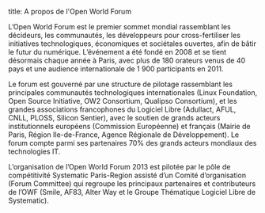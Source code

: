 title: A propos de l'Open World Forum

L’Open World Forum est le premier sommet mondial rassemblant les décideurs, les communautés, les développeurs pour cross-fertiliser les initiatives technologiques, économiques et sociétales ouvertes, afin de bâtir le futur du numérique. L’événement a été fondé en 2008 et se tient désormais chaque année à Paris, avec plus de 180 orateurs venus de 40 pays et une audience internationale de 1 900 participants en 2011.

Le forum est gouverné par une structure de pilotage rassemblant les principales communautés technologiques internationales (Linux Foundation, Open Source Initiative, OW2 Consortium, Qualipso Consortium), et les grandes associations francophones du Logiciel Libre (Adullact, AFUL, CNLL, PLOSS, Silicon Sentier), avec le soutien de grands acteurs institutionnels européens (Commission Européenne) et français (Mairie de Paris, Région Ile-de-France, Agence Régionale de Développement). Le forum compte parmi ses partenaires 70% des grands acteurs mondiaux des technologies IT.

L’organisation de l’Open World Forum 2013 est pilotée par le pôle de compétitivité Systematic Paris-Region assisté d’un Comité d’organisation (Forum Committee) qui regroupe les principaux partenaires et contributeurs de l’OWF (Smile, AF83, Alter Way et le Groupe Thématique Logiciel Libre de Systematic).

